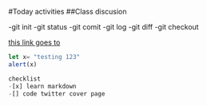 #Today activities
##Class discusion

-git init
-git status
-git comit
-git log
-git diff
-git checkout

[this link goes to](https://www.google.com)

```javascript
let x= "testing 123"
alert(x)

checklist
-[x] learn markdown
-[] code twitter cover page